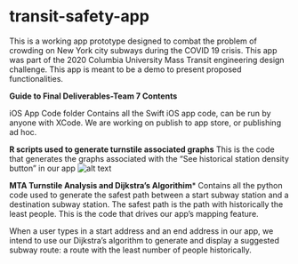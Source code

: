 # transit-safety-app

This is a working app prototype designed to combat the problem of crowding on New York city subways during the COVID 19 crisis. This app was part of the 2020 Columbia University Mass Transit engineering design challenge.
This app is meant to be a demo to present proposed functionalities. 

**Guide to Final Deliverables-Team 7 Contents**

iOS App Code folder
Contains all the Swift iOS app code, can be run by anyone with XCode. We are working on publish to app store, or publishing ad hoc.


**R scripts used to generate turnstile associated graphs**
This is the code that generates the graphs associated with the “See historical station density button” in our app
![alt text](https://github.com/shannonjin/transit-safety-app/blob/master/Screen%20Shot%202020-08-10%20at%209.38.45%20PM.png)

**MTA Turnstile Analysis and Dijkstra’s Algorithim***
Contains all the python code used to generate the safest path between a start subway station and a destination subway station. The safest path is the path with historically the least people. This is the code that drives our app’s mapping feature. 

When a user types in a start address and an end address in our app, we intend to use our Dijkstra’s algorithm to generate and display a suggested subway route: a route with the least number of people historically. 


